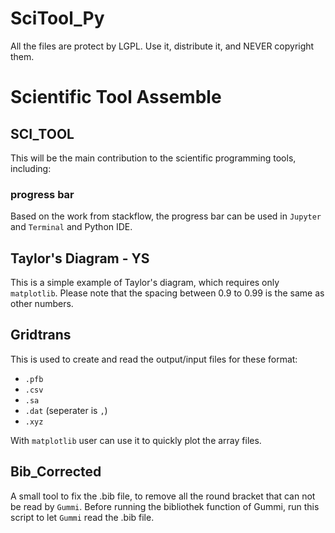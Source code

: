 SciTool_Py
==========

All the files are protect by LGPL. Use it, distribute it, and NEVER copyright them. 

# Scientific Tool Assemble

## SCI_TOOL

This will be the main contribution to the scientific programming tools, including:

### progress bar ###
Based on the work from stackflow, the progress bar can be used in `Jupyter` and `Terminal` and Python IDE. 

## Taylor's Diagram - YS

This is a simple example of Taylor's diagram, which requires only `matplotlib`. 
Please note that the spacing between 0.9 to 0.99 is the same as other numbers. 

## Gridtrans

This is used to create and read the output/input files for these format:

- `.pfb`
- `.csv`
- `.sa`
- `.dat`  (seperater is `,`)
- `.xyz`

With `matplotlib` user can use it to quickly plot the array files. 

## Bib_Corrected

A small tool to fix the .bib file, to remove all the round bracket that can not be read by `Gummi`. 
Before running the bibliothek function of Gummi, run this script to let `Gummi` read the .bib file. 


